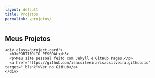```yaml
---
layout: default
title: Projetos
permalink: /projetos/
---
```

<div class="projects-section">
  <h2 class="gradient-text-project">Meus Projetos</h2>
  <div class="project-grid">

    <div class="project-card">
      <h3>PORTIFÓLIO PESSOAL</h3>
      <p>Meu site pessoal feito com Jekyll e GitHub Pages.</p>
      <a href="https://github.com/isacsilveira/isacsilveira.github.io" target="_blank">Ver no GitHub</a>
    </div>

  </div>
</div>
